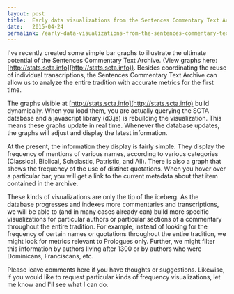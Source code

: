 ```yaml
---
layout: post
title:  Early data visualizations from the Sentences Commentary Text Archive
date:   2015-04-24
permalink: /early-data-visualizations-from-the-sentences-commentary-text-archive
---
```


I've recently created some simple bar graphs to illustrate the ultimate potential of the Sentences Commentary Text Archive. (View graphs here: [http://stats.scta.info](http://stats.scta.info)). Besides coordinating the reuse of individual transcriptions, the Sentences Commentary Text Archive can allow us to analyze the entire tradition with accurate metrics for the first time.

The graphs visible at [http://stats.scta.info](http://stats.scta.info) build dynamically. When you load them, you are actually querying the SCTA database and a javascript library (d3.js) is rebuilding the visualization. This means these graphs update in real time. Whenever the database updates, the graphs will adjust and display the latest information.

At the present, the information they display is fairly simple. They display the frequency of mentions of various names, according to various categories (Classical, Biblical, Scholastic, Patristic, and All). There is also a graph that shows the frequency of the use of distinct quotations. When you hover over a particular bar, you will get a link to the current metadata about that item contained in the archive.

These kinds of visualizations are only the tip of the iceberg. As the database progresses and indexes more commentaries and transcriptions, we will be able to (and in many cases already can) build more specific visualizations for particular authors or particular sections of a commentary throughout the entire tradition. For example, instead of looking for the frequency of certain names or quotations throughout the entire tradition, we might look for metrics relevant to Prologues only. Further, we might filter this information by authors living after 1300 or by authors who were Dominicans, Franciscans, etc.

Please leave comments here if you have thoughts or suggestions. Likewise, if you would like to request particular kinds of frequency visualizations, let me know and I'll see what I can do.


